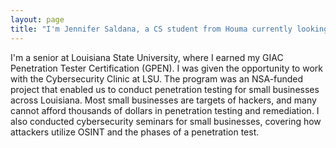 ```yaml
---
layout: page
title: "I'm Jennifer Saldana, a CS student from Houma currently looking for a cybersecurity position."
--- 
```

I'm a senior at Louisiana State University, where I earned my GIAC Penetration Tester Certification (GPEN). I was given the opportunity to work with the Cybersecurity Clinic at LSU. The program was an NSA-funded project that enabled us to conduct penetration testing for small businesses across Louisiana. Most small businesses are targets of hackers, and many cannot afford thousands of dollars in penetration testing and remediation. I also conducted cybersecurity seminars for small businesses, covering how attackers utilize OSINT and the phases of a penetration test. 
